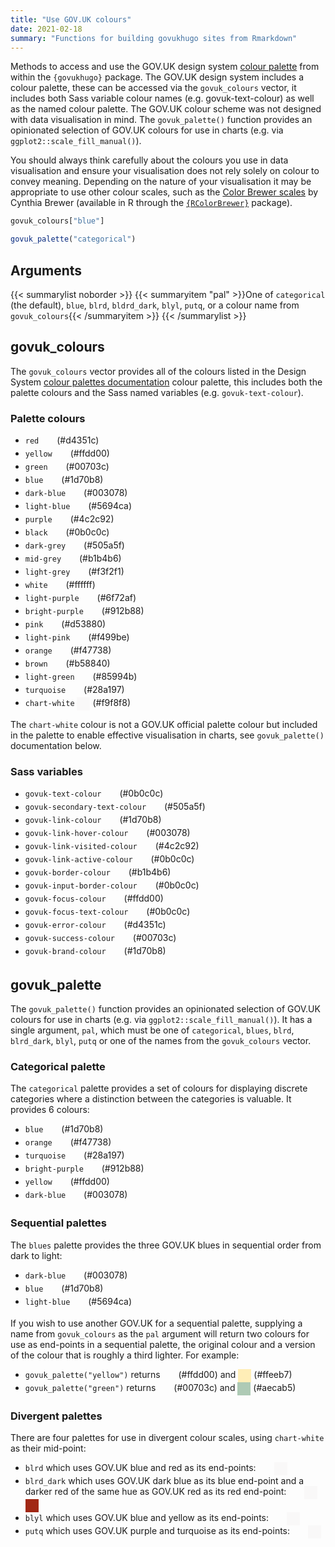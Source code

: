 ```yaml
---
title: "Use GOV.UK colours"
date: 2021-02-18
summary: "Functions for building govukhugo sites from Rmarkdown"
---
```


Methods to access and use the GOV.UK design system [colour palette](https://design-system.service.gov.uk/styles/colour/) from within the `{govukhugo}` package. The GOV.UK design system includes a colour palette, these can be accessed via the `govuk_colours` vector, it includes both Sass variable colour names (e.g. govuk-text-colour) as well as the named colour palette. The GOV.UK colour scheme was not designed with data visualisation in mind. The `govuk_palette()` function provides an opinionated selection of GOV.UK colours for use in charts (e.g. via `ggplot2::scale_fill_manual()`).

You should always think carefully about the colours you use in data visualisation and ensure your visualisation does not rely solely on colour to convey meaning. Depending on the nature of your visualisation it may be appropriate to use other colour scales, such as the [Color Brewer scales](https://colorbrewer2.org) by Cynthia Brewer (available in R through the [`{RColorBrewer}`](https://cran.r-project.org/package=RColorBrewer) package).

```r
govuk_colours["blue"]

govuk_palette("categorical")
```

## Arguments
{{< summarylist noborder >}}
{{< summaryitem "pal" >}}One of `categorical` (the default), `blue`, `blrd`, `bldrd_dark`, `blyl`, `putq`, or a colour name from `govuk_colours`{{< /summaryitem >}}
{{< /summarylist >}}

## govuk_colours

The `govuk_colours` vector provides all of the colours listed in the Design System [colour palettes documentation](https://design-system.service.gov.uk/styles/colour/) colour palette, this includes both the palette colours and the Sass named variables (e.g. `govuk-text-colour`).

### Palette colours

* `red` <span style="width: 1.5em; height: 1.5em; background-color: var(--govuk-colour-red); display: inline-block; vertical-align: middle;">&nbsp;</span> (#d4351c)
* `yellow` <span style="width: 1.5em; height: 1.5em; background-color: var(--govuk-colour-yellow); display: inline-block; vertical-align: middle;">&nbsp;</span> (#ffdd00)
* `green` <span style="width: 1.5em; height: 1.5em; background-color: var(--govuk-colour-green); display: inline-block; vertical-align: middle;">&nbsp;</span> (#00703c)
* `blue` <span style="width: 1.5em; height: 1.5em; background-color: var(--govuk-colour-blue); display: inline-block; vertical-align: middle;">&nbsp;</span> (#1d70b8)
* `dark-blue` <span style="width: 1.5em; height: 1.5em; background-color: var(--govuk-colour-dark-blue); display: inline-block; vertical-align: middle;">&nbsp;</span> (#003078)
* `light-blue` <span style="width: 1.5em; height: 1.5em; background-color: var(--govuk-colour-light-blue); display: inline-block; vertical-align: middle;">&nbsp;</span> (#5694ca)
* `purple` <span style="width: 1.5em; height: 1.5em; background-color: var(--govuk-colour-purple); display: inline-block; vertical-align: middle;">&nbsp;</span> (#4c2c92)
* `black` <span style="width: 1.5em; height: 1.5em; background-color: var(--govuk-colour-black); display: inline-block; vertical-align: middle;">&nbsp;</span> (#0b0c0c)
* `dark-grey` <span style="width: 1.5em; height: 1.5em; background-color: var(--govuk-colour-dark-grey); display: inline-block; vertical-align: middle;">&nbsp;</span> (#505a5f)
* `mid-grey` <span style="width: 1.5em; height: 1.5em; background-color: var(--govuk-colour-mid-grey); display: inline-block; vertical-align: middle;">&nbsp;</span> (#b1b4b6)
* `light-grey` <span style="width: 1.5em; height: 1.5em; background-color: var(--govuk-colour-light-grey); display: inline-block; vertical-align: middle; border: 1px solid var(--govuk-colour-mid-grey)">&nbsp;</span> (#f3f2f1)
* `white` <span style="width: 1.5em; height: 1.5em; background-color: var(--govuk-colour-white); display: inline-block; vertical-align: middle; border: 1px solid var(--govuk-colour-mid-grey)">&nbsp;</span> (#ffffff)
* `light-purple` <span style="width: 1.5em; height: 1.5em; background-color: var(--govuk-colour-light-purple); display: inline-block; vertical-align: middle;">&nbsp;</span> (#6f72af)
* `bright-purple` <span style="width: 1.5em; height: 1.5em; background-color: var(--govuk-colour-bright-purple); display: inline-block; vertical-align: middle;">&nbsp;</span> (#912b88)
* `pink` <span style="width: 1.5em; height: 1.5em; background-color: var(--govuk-colour-pink); display: inline-block; vertical-align: middle;">&nbsp;</span> (#d53880)
* `light-pink` <span style="width: 1.5em; height: 1.5em; background-color: var(--govuk-colour-light-pink); display: inline-block; vertical-align: middle;">&nbsp;</span> (#f499be)
* `orange` <span style="width: 1.5em; height: 1.5em; background-color: var(--govuk-colour-orange); display: inline-block; vertical-align: middle;">&nbsp;</span> (#f47738)
* `brown` <span style="width: 1.5em; height: 1.5em; background-color: var(--govuk-colour-brown); display: inline-block; vertical-align: middle;">&nbsp;</span> (#b58840)
* `light-green` <span style="width: 1.5em; height: 1.5em; background-color: var(--govuk-colour-light-green); display: inline-block; vertical-align: middle;">&nbsp;</span> (#85994b)
* `turquoise` <span style="width: 1.5em; height: 1.5em; background-color: var(--govuk-colour-turquoise); display: inline-block; vertical-align: middle;">&nbsp;</span> (#28a197)
* `chart-white` <span style="width: 1.5em; height: 1.5em; background-color: #f9f8f8; display: inline-block; vertical-align: middle; border: 1px solid var(--govuk-colour-mid-grey)">&nbsp;</span> (#f9f8f8)

The `chart-white` colour is not a GOV.UK official palette colour but included in the palette to enable effective visualisation in charts, see `govuk_palette()` documentation below.

### Sass variables

* `govuk-text-colour` <span style="width: 1.5em; height: 1.5em; background-color: var(--govuk-text-colour); display: inline-block; vertical-align: middle;">&nbsp;</span> (#0b0c0c)
* `govuk-secondary-text-colour` <span style="width: 1.5em; height: 1.5em; background-color: var(--govuk-secondary-text-colour); display: inline-block; vertical-align: middle;">&nbsp;</span> (#505a5f)
* `govuk-link-colour` <span style="width: 1.5em; height: 1.5em; background-color: var(--govuk-link-colour); display: inline-block; vertical-align: middle;">&nbsp;</span> (#1d70b8)
* `govuk-link-hover-colour` <span style="width: 1.5em; height: 1.5em; background-color: var(--govuk-link-hover-colour); display: inline-block; vertical-align: middle;">&nbsp;</span> (#003078)
* `govuk-link-visited-colour` <span style="width: 1.5em; height: 1.5em; background-color: var(--govuk-link-visited-colour); display: inline-block; vertical-align: middle;">&nbsp;</span> (#4c2c92)
* `govuk-link-active-colour` <span style="width: 1.5em; height: 1.5em; background-color: var(--govuk-link-active-colour); display: inline-block; vertical-align: middle;">&nbsp;</span> (#0b0c0c)
* `govuk-border-colour` <span style="width: 1.5em; height: 1.5em; background-color: var(--govuk-border-colour); display: inline-block; vertical-align: middle;">&nbsp;</span> (#b1b4b6)
* `govuk-input-border-colour` <span style="width: 1.5em; height: 1.5em; background-color: var(--govuk-input-border-colour); display: inline-block; vertical-align: middle;">&nbsp;</span> (#0b0c0c)
* `govuk-focus-colour` <span style="width: 1.5em; height: 1.5em; background-color: var(--govuk-focus-colour); display: inline-block; vertical-align: middle;">&nbsp;</span> (#ffdd00)
* `govuk-focus-text-colour` <span style="width: 1.5em; height: 1.5em; background-color: var(--govuk-focus-text-colour); display: inline-block; vertical-align: middle;">&nbsp;</span> (#0b0c0c)
* `govuk-error-colour` <span style="width: 1.5em; height: 1.5em; background-color: var(--govuk-error-colour); display: inline-block; vertical-align: middle;">&nbsp;</span> (#d4351c)
* `govuk-success-colour` <span style="width: 1.5em; height: 1.5em; background-color: var(--govuk-success-colour); display: inline-block; vertical-align: middle;">&nbsp;</span> (#00703c)
* `govuk-brand-colour` <span style="width: 1.5em; height: 1.5em; background-color: var(--govuk-brand-colour); display: inline-block; vertical-align: middle;">&nbsp;</span> (#1d70b8)

## govuk_palette
The `govuk_palette()` function provides an opinionated selection of GOV.UK colours for use in charts (e.g. via `ggplot2::scale_fill_manual()`). It has a single argument, `pal`, which must be one of `categorical`, `blues`, `blrd`, `blrd_dark`, `blyl`, `putq` or one of the names from the `govuk_colours` vector.

### Categorical palette
The `categorical` palette provides a set of colours for displaying discrete categories where a distinction between the categories is valuable. It provides 6 colours:

* `blue` <span style="width: 1.5em; height: 1.5em; background-color: var(--govuk-colour-blue); display: inline-block; vertical-align: middle;">&nbsp;</span> (#1d70b8)
* `orange` <span style="width: 1.5em; height: 1.5em; background-color: var(--govuk-colour-orange); display: inline-block; vertical-align: middle;">&nbsp;</span> (#f47738)
* `turquoise` <span style="width: 1.5em; height: 1.5em; background-color: var(--govuk-colour-turquoise); display: inline-block; vertical-align: middle;">&nbsp;</span> (#28a197)
* `bright-purple` <span style="width: 1.5em; height: 1.5em; background-color: var(--govuk-colour-bright-purple); display: inline-block; vertical-align: middle;">&nbsp;</span> (#912b88)
* `yellow` <span style="width: 1.5em; height: 1.5em; background-color: var(--govuk-colour-yellow); display: inline-block; vertical-align: middle;">&nbsp;</span> (#ffdd00)
* `dark-blue` <span style="width: 1.5em; height: 1.5em; background-color: var(--govuk-colour-dark-blue); display: inline-block; vertical-align: middle;">&nbsp;</span> (#003078)

### Sequential palettes
The `blues` palette provides the three GOV.UK blues in sequential order from dark to light:

* `dark-blue` <span style="width: 1.5em; height: 1.5em; background-color: var(--govuk-colour-dark-blue); display: inline-block; vertical-align: middle;">&nbsp;</span> (#003078)
* `blue` <span style="width: 1.5em; height: 1.5em; background-color: var(--govuk-colour-blue); display: inline-block; vertical-align: middle;">&nbsp;</span> (#1d70b8)
* `light-blue` <span style="width: 1.5em; height: 1.5em; background-color: var(--govuk-colour-light-blue); display: inline-block; vertical-align: middle;">&nbsp;</span> (#5694ca)

If you wish to use another GOV.UK for a sequential palette, supplying a name from `govuk_colours` as the `pal` argument will return two colours for use as end-points in a sequential palette, the original colour and a version of the colour that is roughly a third lighter. For example:

* `govuk_palette("yellow")` returns <span style="width: 1.5em; height: 1.5em; background-color: var(--govuk-colour-yellow); display: inline-block; vertical-align: middle;">&nbsp;</span> (#ffdd00) and <span style="width: 1.5em; height: 1.5em; background-color: #ffeeb7; display: inline-block; vertical-align: middle;">&nbsp;</span> (#ffeeb7)
* `govuk_palette("green")` returns <span style="width: 1.5em; height: 1.5em; background-color: var(--govuk-colour-green); display: inline-block; vertical-align: middle;">&nbsp;</span> (#00703c) and <span style="width: 1.5em; height: 1.5em; background-color: #aecab5; display: inline-block; vertical-align: middle;">&nbsp;</span> (#aecab5)

### Divergent palettes
There are four palettes for use in divergent colour scales, using `chart-white` as their mid-point:

* `blrd` which uses GOV.UK blue and red as its end-points: <span style="width: 1.5em; height: 1.5em; background-color: var(--govuk-colour-blue); display: inline-block; vertical-align: middle;">&nbsp;</span>&nbsp;<span style="width: 1.5em; height: 1.5em; background-color: #f9f8f8; display: inline-block; vertical-align: middle; border: 1px solid var(--govuk-colour-mid-grey)">&nbsp;</span>&nbsp;<span style="width: 1.5em; height: 1.5em; background-color: var(--govuk-colour-red); display: inline-block; vertical-align: middle;">&nbsp;</span>
* `blrd_dark` which uses GOV.UK dark blue as its blue end-point and a darker red of the same hue as GOV.UK red as its red end-point: <span style="width: 1.5em; height: 1.5em; background-color: var(--govuk-colour-dark-blue); display: inline-block; vertical-align: middle;">&nbsp;</span>&nbsp;<span style="width: 1.5em; height: 1.5em; background-color: #f9f8f8; display: inline-block; vertical-align: middle; border: 1px solid var(--govuk-colour-mid-grey)">&nbsp;</span>&nbsp;<span style="width: 1.5em; height: 1.5em; background-color: #a12815; display: inline-block; vertical-align: middle;">&nbsp;</span>
* `blyl` which uses GOV.UK blue and yellow as its end-points: <span style="width: 1.5em; height: 1.5em; background-color: var(--govuk-colour-blue); display: inline-block; vertical-align: middle;">&nbsp;</span>&nbsp;<span style="width: 1.5em; height: 1.5em; background-color: #f9f8f8; display: inline-block; vertical-align: middle; border: 1px solid var(--govuk-colour-mid-grey)">&nbsp;</span>&nbsp;<span style="width: 1.5em; height: 1.5em; background-color: var(--govuk-colour-yellow); display: inline-block; vertical-align: middle;">&nbsp;</span>
* `putq` which uses GOV.UK purple and turquoise as its end-points: <span style="width: 1.5em; height: 1.5em; background-color: var(--govuk-colour-purple); display: inline-block; vertical-align: middle;">&nbsp;</span>&nbsp;<span style="width: 1.5em; height: 1.5em; background-color: #f9f8f8; display: inline-block; vertical-align: middle; border: 1px solid var(--govuk-colour-mid-grey)">&nbsp;</span>&nbsp;<span style="width: 1.5em; height: 1.5em; background-color: var(--govuk-colour-turquoise); display: inline-block; vertical-align: middle;">&nbsp;</span>

